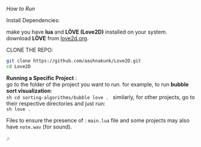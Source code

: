  *How to Run* 

Install Dependencies:

make you have **lua** and **LÖVE (Love2D)** installed on your system.  
download **LÖVE** from [love2d.org](https://love2d.org).  

CLONE THE REPO: 
   ```sh
   git clone https://github.com/aashnakunk/Love2D.git
   cd Love2D
   ```

**Running a Specific Project** :  
go to the folder of the project you want to run. for example, to run **bubble sort visualization**:  
     ```sh
     cd sorting-algorithms/bubble
     love .
     ```
similarly, for other projects, go to their respective directories and just run:  
     ```sh
     love .
     ```

Files to ensure the presence of : 
 `main.lua` file  and some  projects may also have `note.wav` (for sound). 

🎶 

